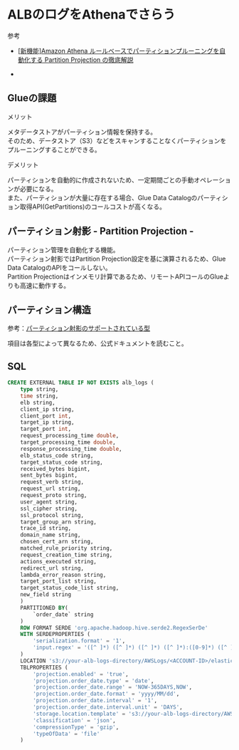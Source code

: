 # ALBのログをAthenaでさらう

参考

- [[新機能]Amazon Athena ルールベースでパーティションプルーニングを自動化する Partition Projection の徹底解説](https://dev.classmethod.jp/articles/20200627-amazon-athena-partition-projection/)

-

## Glueの課題

メリット

メタデータストアがパーティション情報を保持する。  
そのため、データストア（S3）などをスキャンすることなくパーティションをプルーニングすることができる。

デメリット

パーティションを自動的に作成されないため、一定期間ごとの手動オペレーションが必要になる。  
また、パーティションが大量に存在する場合、Glue Data Catalogのパーティション取得API(GetPartitions)のコールコストが高くなる。

## パーティション射影 - Partition Projection -

パーティション管理を自動化する機能。  
パーティション射影ではPartition Projection設定を基に演算されるため、Glue Data CatalogのAPIをコールしない。  
Partition Projectionはインメモリ計算であるため、リモートAPIコールのGlueよりも高速に動作する。

## パーティション構造

参考：[パーティション射影のサポートされている型](https://docs.aws.amazon.com/ja_jp/athena/latest/ug/partition-projection-supported-types.html)

項目は各型によって異なるため、公式ドキュメントを読むこと。

## SQL

```SQL
CREATE EXTERNAL TABLE IF NOT EXISTS alb_logs (
    type string,
    time string,
    elb string,
    client_ip string,
    client_port int,
    target_ip string,
    target_port int,
    request_processing_time double,
    target_processing_time double,
    response_processing_time double,
    elb_status_code string,
    target_status_code string,
    received_bytes bigint,
    sent_bytes bigint,
    request_verb string,
    request_url string,
    request_proto string,
    user_agent string,
    ssl_cipher string,
    ssl_protocol string,
    target_group_arn string,
    trace_id string,
    domain_name string,
    chosen_cert_arn string,
    matched_rule_priority string,
    request_creation_time string,
    actions_executed string,
    redirect_url string,
    lambda_error_reason string,
    target_port_list string,
    target_status_code_list string,
    new_field string
    )
    PARTITIONED BY(
        `order_date` string
    )
    ROW FORMAT SERDE 'org.apache.hadoop.hive.serde2.RegexSerDe'
    WITH SERDEPROPERTIES (
        'serialization.format' = '1',
        'input.regex' = '([^ ]*) ([^ ]*) ([^ ]*) ([^ ]*):([0-9]*) ([^ ]*)[:-]([0-9]*) ([-.0-9]*) ([-.0-9]*) ([-.0-9]*) (|[-0-9]*) (-|[-0-9]*) ([-0-9]*) ([-0-9]*) \"([^ ]*) ([^ ]*) (- |[^ ]*)\" \"([^\"]*)\" ([A-Z0-9-]+) ([A-Za-z0-9.-]*) ([^ ]*) \"([^\"]*)\" \"([^\"]*)\" \"([^\"]*)\" ([-.0-9]*) ([^ ]*) \"([^\"]*)\" \"([^\"]*)\" \"([^ ]*)\" \"([^\s]+?)\" \"([^\s]+)\"(.*)'
    )
    LOCATION 's3://your-alb-logs-directory/AWSLogs/<ACCOUNT-ID>/elasticloadbalancing/<REGION>/'
    TBLPROPERTIES (
        'projection.enabled' = 'true',
        'projection.order_date.type' = 'date',
        'projection.order_date.range' = 'NOW-365DAYS,NOW',
        'projection.order_date.format' = 'yyyy/MM/dd',
        'projection.order_date.interval' = '1',
        'projection.order_date.interval.unit' = 'DAYS',
        'storage.location.template' = 's3://your-alb-logs-directory/AWSLogs/<ACCOUNT-ID>/elasticloadbalancing/<REGION>/$(date)',
        'classification' = 'json',
        'compressionType' = 'gzip',
        'typeOfData' = 'file'
    )
```
